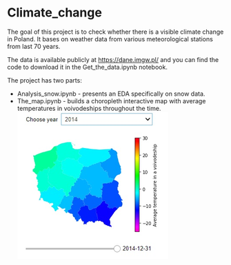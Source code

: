 # Climate_change
 The goal of this project is to check whether there is a visible climate change in Poland. It bases on weather data from 
 various meteorological stations from last 70 years. 
 
 The data is available publicly at https://dane.imgw.pl/ and you can find the code to download it in the Get_the_data.ipynb notebook.
 
 The project has two parts:
 * Analysis_snow.ipynb - presents an EDA specifically on snow data.
 * The_map.ipynb - builds a choropleth interactive map with average temperatures in voivodeships throughout the time.
![map_screen](screenshots/map_screenshot.jpg)
